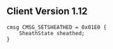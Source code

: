 ## Client Version 1.12

```rust,ignore
cmsg CMSG_SETSHEATHED = 0x01E0 {
    SheathState sheathed;    
}

```
